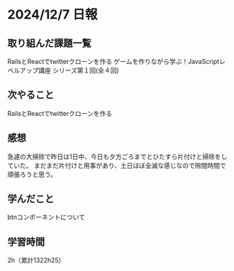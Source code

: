 # 2024/12/7 日報
## 取り組んだ課題一覧
RailsとReactでtwitterクローンを作る
ゲームを作りながら学ぶ！JavaScriptレベルアップ講座 シリーズ第１回(全４回)

## 次やること
RailsとReactでtwitterクローンを作る

## 感想
急遽の大掃除で昨日は1日中、今日も夕方ごろまでとひたすら片付けと掃除をしていた。
まだまだ片付けと用事があり、土日ほぼ全滅な感じなので隙間時間で頑張ろうと思う。


## 学んだこと
btnコンポーネントについて

## 学習時間
2h（累計1322h25）
